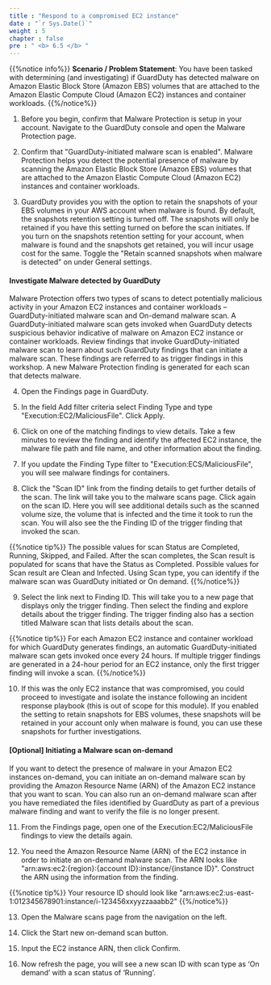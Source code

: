 ```yaml
---
title : "Respond to a compromised EC2 instance"
date : "`r Sys.Date()`"
weight : 5
chapter : false
pre : " <b> 6.5 </b> "
---
```

{{%notice info%}}
**Scenario / Problem Statement**: You have been tasked with determining (and investigating) if GuardDuty has detected malware on Amazon Elastic Block Store (Amazon EBS) volumes that are attached to the Amazon Elastic Compute Cloud (Amazon EC2) instances and container workloads.
{{%/notice%}}

1. Before you begin, confirm that Malware Protection is setup in your account. Navigate to the GuardDuty console  and open the Malware Protection page.


2. Confirm that "GuardDuty-initiated malware scan is enabled". Malware Protection helps you detect the potential presence of malware by scanning the Amazon Elastic Block Store (Amazon EBS) volumes that are attached to the Amazon Elastic Compute Cloud (Amazon EC2) instances and container workloads.


3. GuardDuty provides you with the option to retain the snapshots of your EBS volumes in your AWS account when malware is found. By default, the snapshots retention setting is turned off. The snapshots will only be retained if you have this setting turned on before the scan initiates. If you turn on the snapshots retention setting for your account, when malware is found and the snapshots get retained, you will incur usage cost for the same. Toggle the "Retain scanned snapshots when malware is detected" on under General settings.


#### Investigate Malware detected by GuardDuty
Malware Protection offers two types of scans to detect potentially malicious activity in your Amazon EC2 instances and container workloads – GuardDuty-initiated malware scan and On-demand malware scan. A GuardDuty-initiated malware scan gets invoked when GuardDuty detects suspicious behavior indicative of malware on Amazon EC2 instance or container workloads. Review findings that invoke GuardDuty-initiated malware scan  to learn about such GuardDuty findings that can initiate a malware scan. These findings are referred to as trigger findings in this workshop. A new Malware Protection finding  is generated for each scan that detects malware.

4. Open the Findings  page in GuardDuty.


5. In the field Add filter criteria select Finding Type and type "Execution:EC2/MaliciousFile". Click Apply.

6. Click on one of the matching findings to view details. Take a few minutes to review the finding and identify the affected EC2 instance, the malware file path and file name, and other information about the finding.


7. If you update the Finding Type filter to "Execution:ECS/MaliciousFile", you will see malware findings for containers.

8. Click the "Scan ID" link from the finding details to get further details of the scan. The link will take you to the malware scans page. Click again on the scan ID. Here you will see additional details such as the scanned volume size, the volume that is infected and the time it took to run the scan. You will also see the the Finding ID of the trigger finding that invoked the scan.


{{%notice tip%}}
The possible values for scan Status are Completed, Running, Skipped, and Failed. After the scan completes, the Scan result is populated for scans that have the Status as Completed. Possible values for Scan result are Clean and Infected. Using Scan type, you can identify if the malware scan was GuardDuty initiated or On demand.
{{%/notice%}}

9. Select the link next to Finding ID. This will take you to a new page that displays only the trigger finding. Then select the finding and explore details about the trigger finding. The trigger finding also has a section titled Malware scan that lists details about the scan.


{{%notice tip%}}
For each Amazon EC2 instance and container workload for which GuardDuty generates findings, an automatic GuardDuty-initiated malware scan gets invoked once every 24 hours. If multiple trigger findings are generated in a 24-hour period for an EC2 instance, only the first trigger finding will invoke a scan.
{{%/notice%}}


10. If this was the only EC2 instance that was compromised, you could proceed to investigate and isolate the instance following an incident response playbook (this is out of scope for this module). If you enabled the setting to retain snapshots for EBS volumes, these snapshots will be retained in your account only when malware is found, you can use these snapshots for further investigations.

#### [Optional] Initiating a Malware scan on-demand
If you want to detect the presence of malware in your Amazon EC2 instances on-demand, you can initiate an on-demand malware scan by providing the Amazon Resource Name (ARN) of the Amazon EC2 instance that you want to scan. You can also run an on-demand malware scan after you have remediated the files identified by GuardDuty as part of a previous malware finding and want to verify the file is no longer present.

11. From the Findings page, open one of the Execution:EC2/MaliciousFile findings to view the details again.


12. You need the Amazon Resource Name (ARN) of the EC2 instance in order to initiate an on-demand malware scan. The ARN looks like "arn:aws:ec2:{region}:{account ID}:instance/{instance ID}". Construct the ARN using the information from the finding.


{{%notice tip%}}
Your resource ID should look like "arn:aws:ec2:us-east-1:012345678901:instance/i-123456xxyyzzaaabb2"
{{%/notice%}}


13. Open the Malware scans page from the navigation on the left.


14. Click the Start new on-demand scan button.


15. Input the EC2 instance ARN, then click Confirm.


16. Now refresh the page, you will see a new scan ID with scan type as ‘On demand’ with a scan status of ‘Running’.